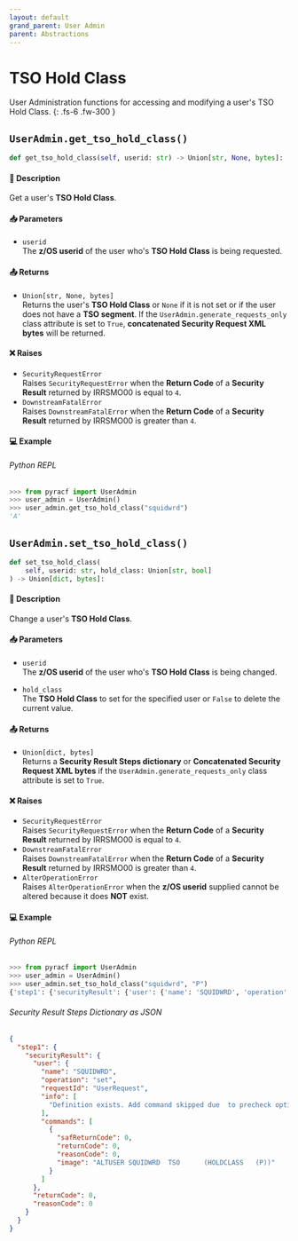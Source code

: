 ```yaml
---
layout: default
grand_parent: User Admin
parent: Abstractions
---
```


# TSO Hold Class

User Administration functions for accessing and modifying a user's TSO Hold Class. 
{: .fs-6 .fw-300 }

## `UserAdmin.get_tso_hold_class()`

```python
def get_tso_hold_class(self, userid: str) -> Union[str, None, bytes]:
```

#### 📄 Description

Get a user's **TSO Hold Class**.

#### 📥 Parameters
* `userid`<br>
  The **z/OS userid** of the user who's **TSO Hold Class** is being requested.

#### 📤 Returns
* `Union[str, None, bytes]`<br>
  Returns the user's **TSO Hold Class** or `None` if it is not set or if the user does not have a **TSO segment**. If the `UserAdmin.generate_requests_only` class attribute is set to `True`, **concatenated Security Request XML bytes** will be returned.

#### ❌ Raises
* `SecurityRequestError`<br>
  Raises `SecurityRequestError` when the **Return Code** of a **Security Result** returned by IRRSMO00 is equal to `4`.
* `DownstreamFatalError`<br>
  Raises `DownstreamFatalError` when the **Return Code** of a **Security Result** returned by IRRSMO00 is greater than `4`.

#### 💻 Example

###### Python REPL
```python
>>> from pyracf import UserAdmin
>>> user_admin = UserAdmin()
>>> user_admin.get_tso_hold_class("squidwrd")
'A'
```

## `UserAdmin.set_tso_hold_class()`

```python
def set_tso_hold_class(
    self, userid: str, hold_class: Union[str, bool]
) -> Union[dict, bytes]:
```

#### 📄 Description

Change a user's **TSO Hold Class**.

#### 📥 Parameters
* `userid`<br>
  The **z/OS userid** of the user who's **TSO Hold Class** is being changed.

* `hold_class`<br>
  The **TSO Hold Class** to set for the specified user or `False` to delete the current value.

#### 📤 Returns
* `Union[dict, bytes]`<br>
  Returns a **Security Result Steps dictionary** or **Concatenated Security Request XML bytes** if the `UserAdmin.generate_requests_only` class attribute is set to `True`.

#### ❌ Raises
* `SecurityRequestError`<br>
  Raises `SecurityRequestError` when the **Return Code** of a **Security Result** returned by IRRSMO00 is equal to `4`.
* `DownstreamFatalError`<br>
  Raises `DownstreamFatalError` when the **Return Code** of a **Security Result** returned by IRRSMO00 is greater than `4`.
* `AlterOperationError`<br>
  Raises `AlterOperationError` when the **z/OS userid** supplied cannot be altered because it does **NOT** exist.

#### 💻 Example

###### Python REPL
```python
>>> from pyracf import UserAdmin
>>> user_admin = UserAdmin()
>>> user_admin.set_tso_hold_class("squidwrd", "P")
{'step1': {'securityResult': {'user': {'name': 'SQUIDWRD', 'operation': 'set', 'requestId': 'UserRequest', 'info': ['Definition exists. Add command skipped due  to precheck option'], 'commands': [{'safReturnCode': 0, 'returnCode': 0, 'reasonCode': 0, 'image': 'ALTUSER SQUIDWRD  TSO      (HOLDCLASS   (P))'}]}, 'returnCode': 0, 'reasonCode': 0, 'runningUserid': 'testuser'}}}
```

###### Security Result Steps Dictionary as JSON
```json
{
  "step1": {
    "securityResult": {
      "user": {
        "name": "SQUIDWRD",
        "operation": "set",
        "requestId": "UserRequest",
        "info": [
          "Definition exists. Add command skipped due  to precheck option"
        ],
        "commands": [
          {
            "safReturnCode": 0,
            "returnCode": 0,
            "reasonCode": 0,
            "image": "ALTUSER SQUIDWRD  TSO      (HOLDCLASS   (P))"
          }
        ]
      },
      "returnCode": 0,
      "reasonCode": 0
    }
  }
}
```